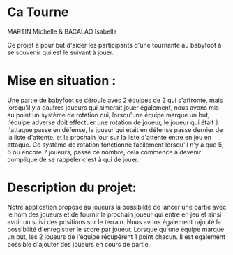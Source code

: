 # Ca Tourne
MARTIN Michelle & BACALAO Isabella

Ce projet à pour but d'aider les participants d'une tournante au babyfoot à se souvenir qui est le suivant à jouer. 

# Mise en situation : 
Une partie de babyfoot se déroule avec 2 équipes de 2 qui s'affronte, mais lorsqu'il y a dautres joueurs qui aimerait jouer également, nous avons mis au point un système de rotation qui, lorsqu'une équipe marque un but, l'équipe adverse doit effectuer une rotation de joueur, le joueur qui était à l'attaque passe en défense, le joueur qui était en défense passe dernier de la liste d'attente, et le prochain jour sur la liste d'attente entre en jeu en attaque.
Ce système de rotation fonctionne facilement lorsqu'il n'y a que 5, 6 ou encore 7 joueurs, passé ce nombre, cela commence à devenir compliqué de se rappeler c'est à qui de jouer.

# Description du projet:
Notre application propose au joueurs la possibilité de lancer une partie avec le nom des joueurs et de fournir la prochain joueur qui entre en jeu et ainsi avoir un suivi des positions sur le terrain. Nous avons également rajouté la possibilité d'enregistrer le score par joueur. Lorsque qu'une équipe marque un but, les 2 joueurs de l'équipe récupérent 1 point chacun. Il est également possible d'ajouter des joueurs en cours de partie.
